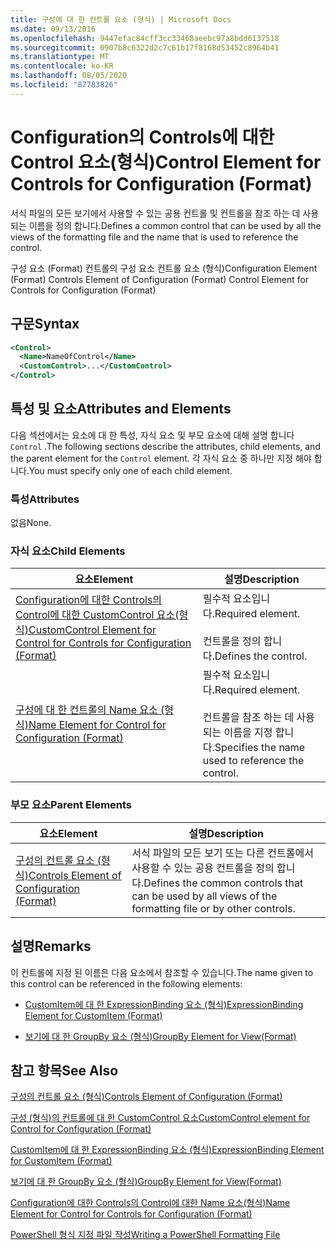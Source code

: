 ```yaml
---
title: 구성에 대 한 컨트롤 요소 (형식) | Microsoft Docs
ms.date: 09/13/2016
ms.openlocfilehash: 9447efac84cff3cc33468aeebc97a8bdd6137518
ms.sourcegitcommit: 0907b8c6322d2c7c61b17f8168d53452c8964b41
ms.translationtype: MT
ms.contentlocale: ko-KR
ms.lasthandoff: 08/05/2020
ms.locfileid: "87783826"
---
```

# <a name="control-element-for-controls-for-configuration-format"></a><span data-ttu-id="6fac7-102">Configuration의 Controls에 대한 Control 요소(형식)</span><span class="sxs-lookup"><span data-stu-id="6fac7-102">Control Element for Controls for Configuration (Format)</span></span>

<span data-ttu-id="6fac7-103">서식 파일의 모든 보기에서 사용할 수 있는 공용 컨트롤 및 컨트롤을 참조 하는 데 사용 되는 이름을 정의 합니다.</span><span class="sxs-lookup"><span data-stu-id="6fac7-103">Defines a common control that can be used by all the views of the formatting file and the name that is used to reference the control.</span></span>

<span data-ttu-id="6fac7-104">구성 요소 (Format) 컨트롤의 구성 요소 컨트롤 요소 (형식)</span><span class="sxs-lookup"><span data-stu-id="6fac7-104">Configuration Element (Format) Controls Element of Configuration (Format) Control Element for Controls for Configuration (Format)</span></span>

## <a name="syntax"></a><span data-ttu-id="6fac7-105">구문</span><span class="sxs-lookup"><span data-stu-id="6fac7-105">Syntax</span></span>

```xml
<Control>
  <Name>NameOfControl</Name>
  <CustomControl>...</CustomControl>
</Control>
```

## <a name="attributes-and-elements"></a><span data-ttu-id="6fac7-106">특성 및 요소</span><span class="sxs-lookup"><span data-stu-id="6fac7-106">Attributes and Elements</span></span>

<span data-ttu-id="6fac7-107">다음 섹션에서는 요소에 대 한 특성, 자식 요소 및 부모 요소에 대해 설명 합니다 `Control` .</span><span class="sxs-lookup"><span data-stu-id="6fac7-107">The following sections describe the attributes, child elements, and the parent element for the `Control` element.</span></span> <span data-ttu-id="6fac7-108">각 자식 요소 중 하나만 지정 해야 합니다.</span><span class="sxs-lookup"><span data-stu-id="6fac7-108">You must specify only one of each child element.</span></span>

### <a name="attributes"></a><span data-ttu-id="6fac7-109">특성</span><span class="sxs-lookup"><span data-stu-id="6fac7-109">Attributes</span></span>

<span data-ttu-id="6fac7-110">없음</span><span class="sxs-lookup"><span data-stu-id="6fac7-110">None.</span></span>

### <a name="child-elements"></a><span data-ttu-id="6fac7-111">자식 요소</span><span class="sxs-lookup"><span data-stu-id="6fac7-111">Child Elements</span></span>

|<span data-ttu-id="6fac7-112">요소</span><span class="sxs-lookup"><span data-stu-id="6fac7-112">Element</span></span>|<span data-ttu-id="6fac7-113">설명</span><span class="sxs-lookup"><span data-stu-id="6fac7-113">Description</span></span>|
|-------------|-----------------|
|[<span data-ttu-id="6fac7-114">Configuration에 대한 Controls의 Control에 대한 CustomControl 요소(형식)</span><span class="sxs-lookup"><span data-stu-id="6fac7-114">CustomControl Element for Control for Controls for Configuration (Format)</span></span>](./customcontrol-element-for-control-for-controls-for-configuration-format.md)|<span data-ttu-id="6fac7-115">필수적 요소입니다.</span><span class="sxs-lookup"><span data-stu-id="6fac7-115">Required element.</span></span><br /><br /> <span data-ttu-id="6fac7-116">컨트롤을 정의 합니다.</span><span class="sxs-lookup"><span data-stu-id="6fac7-116">Defines the control.</span></span>|
|[<span data-ttu-id="6fac7-117">구성에 대 한 컨트롤의 Name 요소 (형식)</span><span class="sxs-lookup"><span data-stu-id="6fac7-117">Name Element for Control for Configuration (Format)</span></span>](./name-element-for-control-for-controls-for-configuration-format.md)|<span data-ttu-id="6fac7-118">필수적 요소입니다.</span><span class="sxs-lookup"><span data-stu-id="6fac7-118">Required element.</span></span><br /><br /> <span data-ttu-id="6fac7-119">컨트롤을 참조 하는 데 사용 되는 이름을 지정 합니다.</span><span class="sxs-lookup"><span data-stu-id="6fac7-119">Specifies the name used to reference the control.</span></span>|

### <a name="parent-elements"></a><span data-ttu-id="6fac7-120">부모 요소</span><span class="sxs-lookup"><span data-stu-id="6fac7-120">Parent Elements</span></span>

|<span data-ttu-id="6fac7-121">요소</span><span class="sxs-lookup"><span data-stu-id="6fac7-121">Element</span></span>|<span data-ttu-id="6fac7-122">설명</span><span class="sxs-lookup"><span data-stu-id="6fac7-122">Description</span></span>|
|-------------|-----------------|
|[<span data-ttu-id="6fac7-123">구성의 컨트롤 요소 (형식)</span><span class="sxs-lookup"><span data-stu-id="6fac7-123">Controls Element of Configuration (Format)</span></span>](./controls-element-for-configuration-format.md)|<span data-ttu-id="6fac7-124">서식 파일의 모든 보기 또는 다른 컨트롤에서 사용할 수 있는 공용 컨트롤을 정의 합니다.</span><span class="sxs-lookup"><span data-stu-id="6fac7-124">Defines the common controls that can be used by all views of the formatting file or by other controls.</span></span>|

## <a name="remarks"></a><span data-ttu-id="6fac7-125">설명</span><span class="sxs-lookup"><span data-stu-id="6fac7-125">Remarks</span></span>

<span data-ttu-id="6fac7-126">이 컨트롤에 지정 된 이름은 다음 요소에서 참조할 수 있습니다.</span><span class="sxs-lookup"><span data-stu-id="6fac7-126">The name given to this control can be referenced in the following elements:</span></span>

- [<span data-ttu-id="6fac7-127">CustomItem에 대 한 ExpressionBinding 요소 (형식)</span><span class="sxs-lookup"><span data-stu-id="6fac7-127">ExpressionBinding Element for CustomItem (Format)</span></span>](./expressionbinding-element-for-customitem-for-controls-for-configuration-format.md)

- [<span data-ttu-id="6fac7-128">보기에 대 한 GroupBy 요소 (형식)</span><span class="sxs-lookup"><span data-stu-id="6fac7-128">GroupBy Element for View(Format)</span></span>](./groupby-element-for-view-format.md)

## <a name="see-also"></a><span data-ttu-id="6fac7-129">참고 항목</span><span class="sxs-lookup"><span data-stu-id="6fac7-129">See Also</span></span>

[<span data-ttu-id="6fac7-130">구성의 컨트롤 요소 (형식)</span><span class="sxs-lookup"><span data-stu-id="6fac7-130">Controls Element of Configuration (Format)</span></span>](./controls-element-for-configuration-format.md)

[<span data-ttu-id="6fac7-131">구성 (형식)의 컨트롤에 대 한 CustomControl 요소</span><span class="sxs-lookup"><span data-stu-id="6fac7-131">CustomControl element for Control for Configuration (Format)</span></span>](./customcontrol-element-for-control-for-controls-for-configuration-format.md)

[<span data-ttu-id="6fac7-132">CustomItem에 대 한 ExpressionBinding 요소 (형식)</span><span class="sxs-lookup"><span data-stu-id="6fac7-132">ExpressionBinding Element for CustomItem (Format)</span></span>](./expressionbinding-element-for-customitem-for-controls-for-configuration-format.md)

[<span data-ttu-id="6fac7-133">보기에 대 한 GroupBy 요소 (형식)</span><span class="sxs-lookup"><span data-stu-id="6fac7-133">GroupBy Element for View(Format)</span></span>](./groupby-element-for-view-format.md)

[<span data-ttu-id="6fac7-134">Configuration에 대한 Controls의 Control에 대한 Name 요소(형식)</span><span class="sxs-lookup"><span data-stu-id="6fac7-134">Name Element for Control for Controls for Configuration (Format)</span></span>](./name-element-for-control-for-controls-for-configuration-format.md)

[<span data-ttu-id="6fac7-135">PowerShell 형식 지정 파일 작성</span><span class="sxs-lookup"><span data-stu-id="6fac7-135">Writing a PowerShell Formatting File</span></span>](./writing-a-powershell-formatting-file.md)
